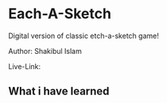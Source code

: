 # Each-A-Sketch

Digital version of classic etch-a-sketch game!

Author: Shakibul Islam

Live-Link:

## What i have learned
